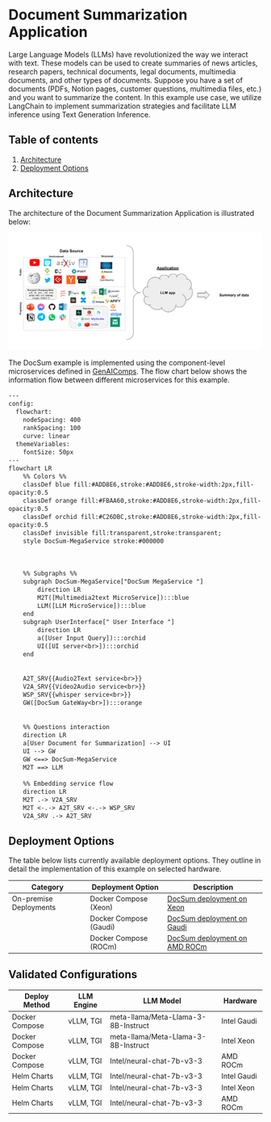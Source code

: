 # Document Summarization Application

Large Language Models (LLMs) have revolutionized the way we interact with text. These models can be used to create summaries of news articles, research papers, technical documents, legal documents, multimedia documents, and other types of documents. Suppose you have a set of documents (PDFs, Notion pages, customer questions, multimedia files, etc.) and you want to summarize the content. In this example use case, we utilize LangChain to implement summarization strategies and facilitate LLM inference using Text Generation Inference.

## Table of contents

1. [Architecture](#architecture)
2. [Deployment Options](#deployment-options)

## Architecture

The architecture of the Document Summarization Application is illustrated below:

![Architecture](./assets/img/docsum_architecture.png)

The DocSum example is implemented using the component-level microservices defined in [GenAIComps](https://github.com/opea-project/GenAIComps). The flow chart below shows the information flow between different microservices for this example.

```mermaid
---
config:
  flowchart:
    nodeSpacing: 400
    rankSpacing: 100
    curve: linear
  themeVariables:
    fontSize: 50px
---
flowchart LR
    %% Colors %%
    classDef blue fill:#ADD8E6,stroke:#ADD8E6,stroke-width:2px,fill-opacity:0.5
    classDef orange fill:#FBAA60,stroke:#ADD8E6,stroke-width:2px,fill-opacity:0.5
    classDef orchid fill:#C26DBC,stroke:#ADD8E6,stroke-width:2px,fill-opacity:0.5
    classDef invisible fill:transparent,stroke:transparent;
    style DocSum-MegaService stroke:#000000



    %% Subgraphs %%
    subgraph DocSum-MegaService["DocSum MegaService "]
        direction LR
        M2T([Multimedia2text MicroService]):::blue
        LLM([LLM MicroService]):::blue
    end
    subgraph UserInterface[" User Interface "]
        direction LR
        a([User Input Query]):::orchid
        UI([UI server<br>]):::orchid
    end


    A2T_SRV{{Audio2Text service<br>}}
    V2A_SRV{{Video2Audio service<br>}}
    WSP_SRV{{whisper service<br>}}
    GW([DocSum GateWay<br>]):::orange


    %% Questions interaction
    direction LR
    a[User Document for Summarization] --> UI
    UI --> GW
    GW <==> DocSum-MegaService
    M2T ==> LLM

    %% Embedding service flow
    direction LR
    M2T .-> V2A_SRV
    M2T <-.-> A2T_SRV <-.-> WSP_SRV
    V2A_SRV .-> A2T_SRV

```

## Deployment Options

The table below lists currently available deployment options. They outline in detail the implementation of this example on selected hardware.

| Category               | Deployment Option      | Description                                                    |
| ---------------------- | ---------------------- | -------------------------------------------------------------- |
| On-premise Deployments | Docker Compose (Xeon)  | [DocSum deployment on Xeon](./docker_compose/intel/cpu/xeon)   |
|                        | Docker Compose (Gaudi) | [DocSum deployment on Gaudi](./docker_compose/intel/hpu/gaudi) |
|                        | Docker Compose (ROCm)  | [DocSum deployment on AMD ROCm](./docker_compose/amd/gpu/rocm) |

## Validated Configurations

| **Deploy Method** | **LLM Engine** | **LLM Model**                       | **Hardware** |
| ----------------- | -------------- | ----------------------------------- | ------------ |
| Docker Compose    | vLLM, TGI      | meta-llama/Meta-Llama-3-8B-Instruct | Intel Gaudi  |
| Docker Compose    | vLLM, TGI      | meta-llama/Meta-Llama-3-8B-Instruct | Intel Xeon   |
| Docker Compose    | vLLM, TGI      | Intel/neural-chat-7b-v3-3           | AMD ROCm     |
| Helm Charts       | vLLM, TGI      | Intel/neural-chat-7b-v3-3           | Intel Gaudi  |
| Helm Charts       | vLLM, TGI      | Intel/neural-chat-7b-v3-3           | Intel Xeon   |
| Helm Charts       | vLLM, TGI      | Intel/neural-chat-7b-v3-3           | AMD ROCm     |
